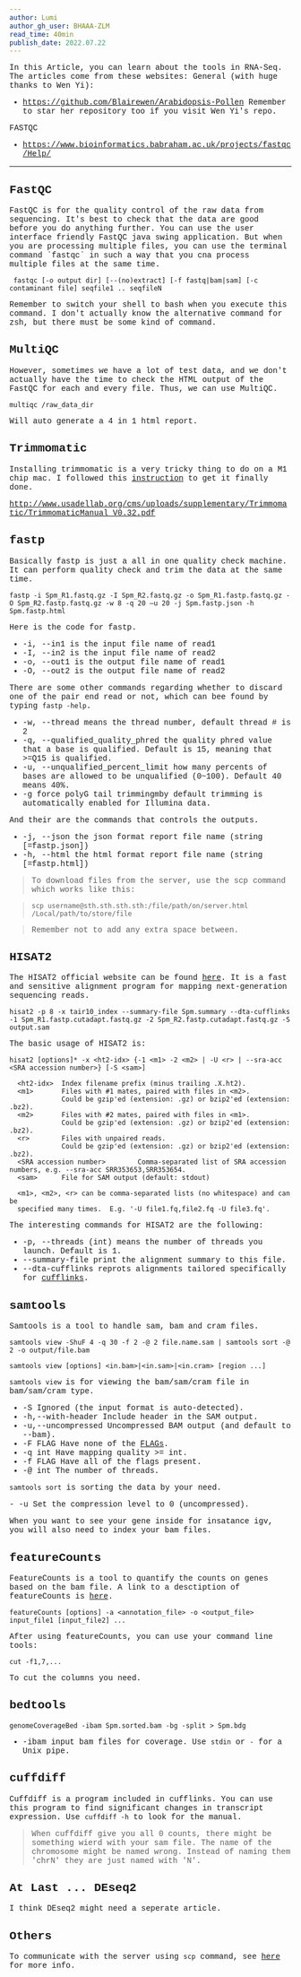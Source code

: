 ```yaml
---
author: Lumi
author_gh_user: BHAAA-ZLM
read_time: 40min
publish_date: 2022.07.22
---
```


<span style="font-family: Courier"> 
In this Article, you can learn about the tools in RNA-Seq. The articles come from these websites:

<span style="font-family: Courier"> 
General (with huge thanks to Wen Yi):

- <span style="font-family: Courier"> <https://github.com/Blairewen/Arabidopsis-Pollen> Remember to star her repository too if you visit Wen Yi's repo.

<span style="font-family: Courier"> 
FASTQC

- <span style="font-family: Courier"> <https://www.bioinformatics.babraham.ac.uk/projects/fastqc/Help/>

---

## <span style="font-family: Courier"> FastQC

<span style="font-family: Courier"> 
FastQC is for the quality control of the raw data from sequencing. It's best to check that the data are good before you do anything further.

<span style="font-family: Courier"> 
You can use the user interface friendly FastQC java swing application. But when you are processing multiple files, you can use the terminal command `fastqc` in such a way that you cna process multiple files at the same time.

```
 fastqc [-o output dir] [--(no)extract] [-f fastq|bam|sam] [-c contaminant file] seqfile1 .. seqfileN
```

<span style="font-family: Courier"> Remember to switch your shell to bash when you execute this command. I don't actually know the alternative command for zsh, but there must be some kind of command.

## <span style="font-family: Courier"> MultiQC

<span style="font-family: Courier"> However, sometimes we have a lot of test data, and we don't actually have the time to check the HTML output of the FastQC for each and every file. Thus, we can use MultiQC.

```
multiqc /raw_data_dir
```

<span style="font-family: Courier"> Will auto generate a 4 in 1 html report.

## <span style="font-family: Courier"> Trimmomatic

<span style="font-family: Courier"> Installing trimmomatic is a very tricky thing to do on a M1 chip mac. I followed this [instruction](https://datacarpentry.org/genomics-workshop/setup.html#macos-2) to get it finally done.

<span style="font-family: Courier"> <http://www.usadellab.org/cms/uploads/supplementary/Trimmomatic/TrimmomaticManual_V0.32.pdf>

## <span style="font-family: Courier"> fastp

<span style="font-family: Courier"> Basically fastp is just a all in one quality check machine. It can perform quality check and trim the data at the same time.

```
fastp -i Spm_R1.fastq.gz -I Spm_R2.fastq.gz -o Spm_R1.fastp.fastq.gz -O Spm_R2.fastp.fastq.gz -w 8 -q 20 –u 20 -j Spm.fastp.json -h Spm.fastp.html
```

<span style="font-family: Courier"> Here is the code for fastp.

- <span style="font-family: Courier"> -i, --in1 is the input file name of read1
- <span style="font-family: Courier"> -I, --in2 is the input file name of read2
- <span style="font-family: Courier"> -o, --out1 is the output file name of read1
- <span style="font-family: Courier"> -O, --out2 is the output file name of read2

<span style="font-family: Courier"> There are some other commands regarding whether to discard one of the pair end read or not, which can bee found by typing `fastp -help`.

- <span style="font-family: Courier"> -w, --thread means the thread number, default thread # is 2
- <span style="font-family: Courier"> -q, --qualified_quality_phred the quality phred value that a base is qualified. Default is 15, meaning that >=Q15 is qualified.
- <span style="font-family: Courier"> -u, --unqualified_percent_limit how many percents of bases are allowed to be unqualified (0~100). Default 40 means 40%.
- <span style="font-family: Courier"> -g force polyG tail trimmingmby default trimming is automatically enabled for Illumina data.

<span style="font-family: Courier"> And their are the commands that controls the outputs.

- <span style="font-family: Courier"> -j, --json the json format report file name (string [=fastp.json])
- <span style="font-family: Courier"> -h, --html the html format report file name (string [=fastp.html])

> <span style="font-family: Courier"> To download files from the server, use the scp command which works like this:

> <span style="font-family: Courier"> `scp username@sth.sth.sth.sth:/file/path/on/server.html /Local/path/to/store/file`

> <span style="font-family: Courier"> Remember not to add any extra space between.

## <span style="font-family: Courier"> HISAT2

<span style="font-family: Courier"> The HISAT2 official website can be found [here](http://daehwankimlab.github.io/hisat2/manual/). It is a fast and sensitive alignment program for mapping next-generation sequencing reads.

```
hisat2 -p 8 -x tair10_index --summary-file Spm.summary --dta-cufflinks -1 Spm_R1.fastp.cutadapt.fastq.gz -2 Spm_R2.fastp.cutadapt.fastq.gz -S output.sam
```

<span style="font-family: Courier"> The basic usage of HISAT2 is:
```
hisat2 [options]* -x <ht2-idx> {-1 <m1> -2 <m2> | -U <r> | --sra-acc <SRA accession number>} [-S <sam>]

  <ht2-idx>  Index filename prefix (minus trailing .X.ht2).
  <m1>       Files with #1 mates, paired with files in <m2>.
             Could be gzip'ed (extension: .gz) or bzip2'ed (extension: .bz2).
  <m2>       Files with #2 mates, paired with files in <m1>.
             Could be gzip'ed (extension: .gz) or bzip2'ed (extension: .bz2).
  <r>        Files with unpaired reads.
             Could be gzip'ed (extension: .gz) or bzip2'ed (extension: .bz2).
  <SRA accession number>        Comma-separated list of SRA accession numbers, e.g. --sra-acc SRR353653,SRR353654.
  <sam>      File for SAM output (default: stdout)

  <m1>, <m2>, <r> can be comma-separated lists (no whitespace) and can be
  specified many times.  E.g. '-U file1.fq,file2.fq -U file3.fq'.
```

<span style="font-family: Courier"> The interesting commands for HISAT2 are the following:

- <span style="font-family: Courier"> -p, --threads (int) means the number of threads you launch. Default is 1.
- <span style="font-family: Courier"> --summary-file print the alignment summary to this file.
- <span style="font-family: Courier"> --dta-cufflinks reprots alignments tailored specifically for [cufflinks](http://cole-trapnell-lab.github.io/cufflinks/).

## <span style="font-family: Courier"> samtools

<span style="font-family: Courier"> Samtools is a tool to handle sam, bam and cram files.

```
samtools view -ShuF 4 -q 30 -f 2 -@ 2 file.name.sam | samtools sort -@ 2 -o output/file.bam 

samtools view [options] <in.bam>|<in.sam>|<in.cram> [region ...]
```

<span style="font-family: Courier"> `samtools view `is for viewing the bam/sam/cram file in bam/sam/cram type.

- <span style="font-family: Courier"> -S Ignored (the input format is auto-detected).
- <span style="font-family: Courier"> -h,--with-header Include header in the SAM output.
- <span style="font-family: Courier"> -u,--uncompressed Uncompressed BAM output (and default to --bam).
- <span style="font-family: Courier"> -F FLAG Have none of the [FLAGs](https://www.samformat.info/sam-format-flag).
- <span style="font-family: Courier"> -q int Have mapping quality >= int.
- <span style="font-family: Courier"> -f FLAG Have all of the flags present.
- <span style="font-family: Courier"> -@ int The number of threads. 

<span style="font-family: Courier"> `samtools sort` is sorting the data by your need.

-<span style="font-family: Courier"> -u Set the compression level to 0 (uncompressed).

<span style="font-family: Courier"> When you want to see your gene inside for insatance igv, you will also need to index your bam files.

## <span style="font-family: Courier"> featureCounts
<span style="font-family: Courier"> FeatureCounts is a tool to quantify the counts on genes based on the bam file. A link to a desctiption of featureCounts is [here](https://rnnh.github.io/bioinfo-notebook/docs/featureCounts.html).
```
featureCounts [options] -a <annotation_file> -o <output_file> input_file1 [input_file2] ... 
```

<span style="font-family: Courier"> After using featureCounts, you can use your command line tools:
```
cut -f1,7,...
```
<span style="font-family: Courier"> To cut the columns you need.


## <span style="font-family: Courier"> bedtools

```
genomeCoverageBed -ibam Spm.sorted.bam -bg -split > Spm.bdg
```
- <span style="font-family: Courier"> -ibam input bam files for coverage. Use `stdin` or `-` for a Unix pipe.

## <span style="font-family: Courier"> cuffdiff

<span style="font-family: Courier">  Cuffdiff is a program included in cufflinks. You can use this program to find significant changes in transcript expression. Use `cuffdiff -h` to look for the manual.

> <span style="font-family: Courier"> When cuffdiff give you all 0 counts, there might be something wierd with your sam file. The name of the chromosome might be named wrong. Instead of naming them 'chrN' they are just named with 'N'.

## <span style="font-family: Courier"> At Last ... DEseq2

<span style="font-family: Courier"> I think DEseq2 might need a seperate article.

## <span style="font-family: Courier"> Others

<span style="font-family: Courier"> To communicate with the server using `scp` command, see [here](https://stackoverflow.com/questions/16886179/scp-or-sftp-copy-multiple-files-with-single-command) for more info.
